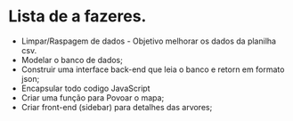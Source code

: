 Lista de a fazeres.
===================

* Limpar/Raspagem de dados - Objetivo melhorar os dados da planilha csv.
* Modelar o banco de dados;
* Construir uma interface back-end que leia o banco e retorn em formato json;
* Encapsular todo codigo JavaScript
* Criar uma função para Povoar o mapa;
* Criar front-end (sidebar) para detalhes das arvores;
